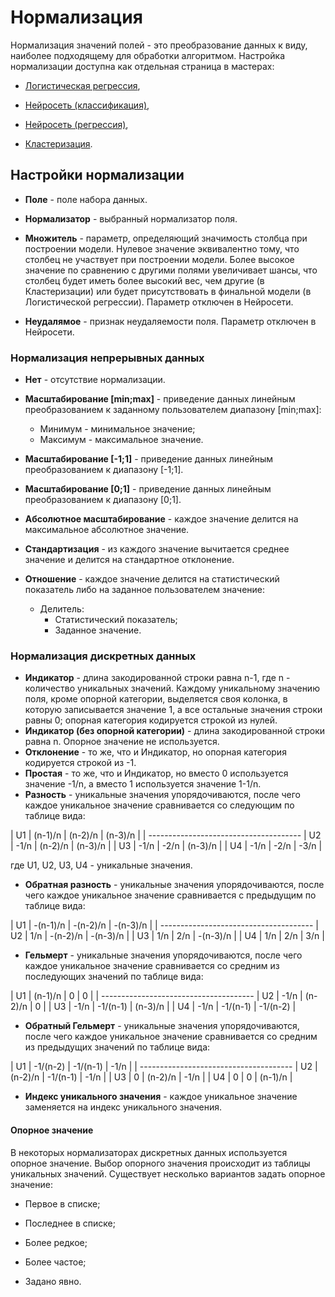 # Нормализация

Нормализация значений полей - это преобразование данных к виду, наиболее подходящему для обработки алгоритмом. 
Настройка нормализации доступна как отдельная страница в мастерах:

*  [Логистическая регрессия](/app/processors/data_mining/logistic_regression.md), 

*  [Нейросеть (классификация)](/app/processors/data_mining/neural_network_classification.md), 

*  [Нейросеть (регрессия)](/app/processors/data_mining/neural_network_regression.md),

*  [Кластеризация](/app/processors/data_mining/clustering.md). 

## Настройки нормализации


*  **Поле** - поле набора данных.

*  **Нормализатор** - выбранный нормализатор поля.

*  **Множитель** - параметр, определяющий значимость столбца при построении модели. Нулевое значение эквивалентно тому, что столбец не участвует при построении модели. Более высокое значение по сравнению с другими полями увеличивает шансы, что столбец будет иметь более высокий вес, чем другие (в Кластеризации) или будет присутствовать в финальной модели (в Логистической регрессии). Параметр отключен в Нейросети.

*  **Неудалямое** - признак неудаляемости поля. Параметр отключен в Нейросети.

### Нормализация непрерывных данных


*  **Нет** - отсутствие нормализации.

*  **Масштабирование [min;max]** - приведение данных линейным преобразованием к заданному пользователем диапазону [min;max]:
      * Минимум - минимальное значение;
      * Максимум - максимальное значение.

*  **Масштабирование [-1;1]** - приведение данных линейным преобразованием к диапазону [-1;1].

*  **Масштабирование [0;1]** - приведение данных линейным преобразованием к диапазону [0;1].

*  **Абсолютное масштабирование** - каждое значение делится на максимальное абсолютное значение.

*  **Стандартизация** - из каждого значение вычитается среднее значение и делится на стандартное отклонение.

*  **Отношение** - каждое значение делится на статистический показатель либо на заданное пользователем значение:
     * Делитель:
       * Статистический показатель;
       * Заданное значение.


### Нормализация дискретных данных

 * **Индикатор** - длина закодированной строки равна n-1, где n - количество уникальных значений. Каждому уникальному значению поля, кроме опорной категории, выделяется своя колонка, в которую записывается значение 1, а все остальные значения строки равны 0; опорная категория кодируется строкой из нулей. 
 * **Индикатор (без опорной категории)** - длина закодированной строки равна n. Опорное значение не используется.
 * **Отклонение** - то же, что и Индикатор, но опорная категория кодируется строкой из -1.
 * **Простая** - то же, что и Индикатор, но вместо 0 используется значение -1/n, а вместо 1 используется значение 1-1/n.
 * **Разность** - уникальные значения упорядочиваются, после чего каждое уникальное значение сравнивается со следующим по таблице вида:


 | U1  | (n-1)/n  | (n-2)/n  | (n-3)/n  |
 | --------------------------------------
 | U2  |   -1/n   | (n-2)/n  | (n-3)/n  |
 | U3  |   -1/n   |   -2/n   | (n-3)/n  |
 | U4  |   -1/n   |   -2/n   |  -3/n    |

где U1, U2, U3, U4 - уникальные значения.


*  **Обратная разность** - уникальные значения упорядочиваются, после чего каждое уникальное значение сравнивается с предыдущим по таблице вида:

 | U1  | -(n-1)/n | -(n-2)/n | -(n-3)/n |
 | --------------------------------------
 | U2  |    1/n   | -(n-2)/n | -(n-3)/n |
 | U3  |    1/n   |    2/n   | -(n-3)/n |
 | U4  |    1/n   |    2/n   |    3/n   |


*  **Гельмерт** - уникальные значения упорядочиваются, после чего каждое уникальное значение сравнивается со средним из последующих значений по таблице вида:

 | U1  | (n-1)/n  |     0    |     0    |
 | --------------------------------------
 | U2  |   -1/n   |  (n-2)/n |     0    |
 | U3  |   -1/n   | -1/(n-1) | (n-3)/n  |
 | U4  |   -1/n   | -1/(n-1) | -1/(n-2) |


*  **Обратный Гельмерт** - уникальные значения упорядочиваются, после чего каждое уникальное значение сравнивается со средним из предыдущих значений по таблице вида:

 | U1  | -1/(n-2) | -1/(n-1) |   -1/n   |
 | --------------------------------------
 | U2  |  (n-2)/n | -1/(n-1) |   -1/n   |
 | U3  |     0    |  (n-2)/n |   -1/n   |
 | U4  |     0    |     0    |  (n-1)/n |


*  **Индекс уникального значения** - каждое уникальное значение заменяется на индекс уникального значения.


#### Опорное значение

В некоторых нормализаторах дискретных данных используется опорное значение. Выбор опорного значения происходит из таблицы уникальных значений. Существует несколько вариантов задать опорное значение:


*  Первое в списке;

*  Последнее в списке;

*  Более редкое;

*  Более частое;

*  Задано явно.
